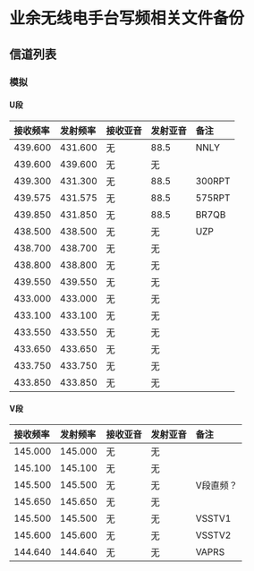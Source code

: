 # 业余无线电手台写频相关文件备份

## 信道列表

### 模拟

#### U段

| 接收频率 | 发射频率 | 接收亚音 | 发射亚音 | 备注 |
| :------ | :---- | :------ | :------ | :------ |
| 439.600 | 431.600 | 无 | 88.5 | NNLY |
| 439.600 | 439.600 | 无 | 无 |  |
| 439.300 | 431.300 | 无 | 88.5 | 300RPT |
| 439.575 | 431.575 | 无 | 88.5 | 575RPT |
| 439.850 | 431.850 | 无 | 88.5 | BR7QB |
| 438.500 | 438.500 | 无 | 无 | UZP |
| 438.700 | 438.700 | 无 | 无 |  |
| 438.800 | 438.800 | 无 | 无 |  |
| 439.550 | 439.550 | 无 | 无 |  |
| 433.000 | 433.000 | 无 | 无 |  |
| 433.100 | 433.100 | 无 | 无 |  |
| 433.550 | 433.550 | 无 | 无 |  |
| 433.650 | 433.650 | 无 | 无 |  |
| 433.750 | 433.750 | 无 | 无 |  |
| 433.850 | 433.850 | 无 | 无 |  |

#### V段

| 接收频率 | 发射频率 | 接收亚音 | 发射亚音 | 备注 |
| :------ | :---- | :------ | :------ | :------ |
| 145.000 | 145.000 | 无 | 无 | |
| 145.100 | 145.100 | 无 | 无 |  |
| 145.500 | 145.500 | 无 | 无 | V段直频？ |
| 145.650 | 145.650 | 无 | 无 |  |
| 145.500 | 145.500 | 无 | 无 | VSSTV1 |
| 145.600 | 145.600 | 无 | 无 | VSSTV2 |
| 144.640 | 144.640 | 无 | 无 | VAPRS |
